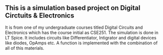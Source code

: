 ## This is a simulation based project on Digital Circtuits & Electronics
It is from one of my undergraduate courses titled Digital Circuits and Electronics which has the course initial as CSE251.
The simulation is done in LT Spice. It includes circuits like Differentiator, Intigrator and digital devices like diodes, OpAmps etc. A function is implemented with the combination of all of this materials.
